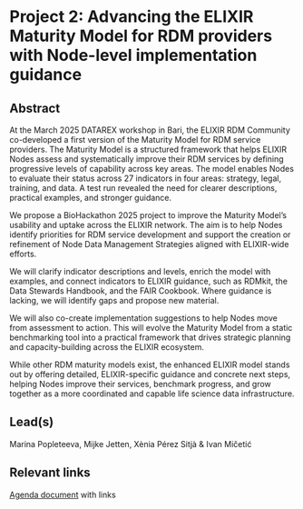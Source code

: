 # Project 2: Advancing the ELIXIR Maturity Model for RDM providers with Node-level implementation guidance

## Abstract

At the March 2025 DATAREX workshop in Bari, the ELIXIR RDM Community co-developed a first version of the Maturity Model for RDM service providers. The Maturity Model is a structured framework that helps ELIXIR Nodes assess and systematically improve their RDM services by defining progressive levels of capability across key areas. The model enables Nodes to evaluate their status across 27 indicators in four areas: strategy, legal, training, and data. A test run revealed the need for clearer descriptions, practical examples, and stronger guidance.

We propose a BioHackathon 2025 project to improve the Maturity Model’s usability and uptake across the ELIXIR network. The aim is to help Nodes identify priorities for RDM service development and support the creation or refinement of Node Data Management Strategies aligned with ELIXIR-wide efforts.

We will clarify indicator descriptions and levels, enrich the model with examples, and connect indicators to ELIXIR guidance, such as RDMkit, the Data Stewards Handbook, and the FAIR Cookbook. Where guidance is lacking, we will identify gaps and propose new material.

We will also co-create implementation suggestions to help Nodes move from assessment to action. This will evolve the Maturity Model from a static benchmarking tool into a practical framework that drives strategic planning and capacity-building across the ELIXIR ecosystem.

While other RDM maturity models exist, the enhanced ELIXIR model stands out by offering detailed, ELIXIR-specific guidance and concrete next steps, helping Nodes improve their services, benchmark progress, and grow together as a more coordinated and capable life science data infrastructure.

## Lead(s)

Marina Popleteeva, Mijke Jetten, Xènia Pérez Sitjà & Ivan Mičetić

## Relevant links

[Agenda document](https://docs.google.com/spreadsheets/d/14HjojyADPLNafVxvuRpFjiY8THdmL99TyJpi4PovJWg/edit?gid=1116822071#gid=1116822071) with links
